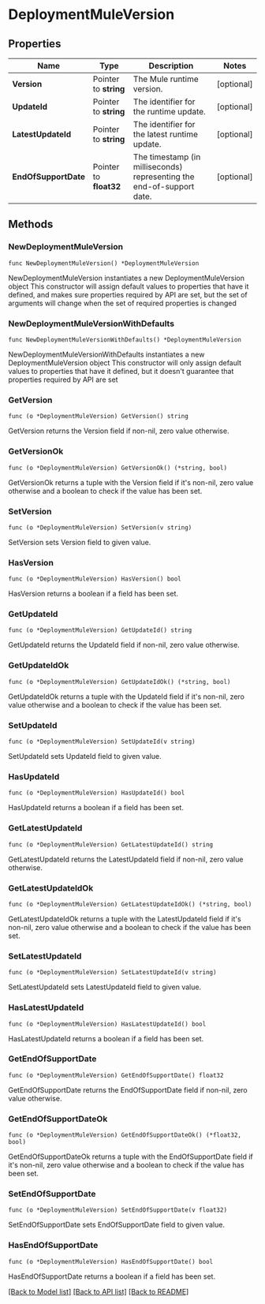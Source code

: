 # DeploymentMuleVersion

## Properties

Name | Type | Description | Notes
------------ | ------------- | ------------- | -------------
**Version** | Pointer to **string** | The Mule runtime version. | [optional] 
**UpdateId** | Pointer to **string** | The identifier for the runtime update. | [optional] 
**LatestUpdateId** | Pointer to **string** | The identifier for the latest runtime update. | [optional] 
**EndOfSupportDate** | Pointer to **float32** | The timestamp (in milliseconds) representing the end-of-support date. | [optional] 

## Methods

### NewDeploymentMuleVersion

`func NewDeploymentMuleVersion() *DeploymentMuleVersion`

NewDeploymentMuleVersion instantiates a new DeploymentMuleVersion object
This constructor will assign default values to properties that have it defined,
and makes sure properties required by API are set, but the set of arguments
will change when the set of required properties is changed

### NewDeploymentMuleVersionWithDefaults

`func NewDeploymentMuleVersionWithDefaults() *DeploymentMuleVersion`

NewDeploymentMuleVersionWithDefaults instantiates a new DeploymentMuleVersion object
This constructor will only assign default values to properties that have it defined,
but it doesn't guarantee that properties required by API are set

### GetVersion

`func (o *DeploymentMuleVersion) GetVersion() string`

GetVersion returns the Version field if non-nil, zero value otherwise.

### GetVersionOk

`func (o *DeploymentMuleVersion) GetVersionOk() (*string, bool)`

GetVersionOk returns a tuple with the Version field if it's non-nil, zero value otherwise
and a boolean to check if the value has been set.

### SetVersion

`func (o *DeploymentMuleVersion) SetVersion(v string)`

SetVersion sets Version field to given value.

### HasVersion

`func (o *DeploymentMuleVersion) HasVersion() bool`

HasVersion returns a boolean if a field has been set.

### GetUpdateId

`func (o *DeploymentMuleVersion) GetUpdateId() string`

GetUpdateId returns the UpdateId field if non-nil, zero value otherwise.

### GetUpdateIdOk

`func (o *DeploymentMuleVersion) GetUpdateIdOk() (*string, bool)`

GetUpdateIdOk returns a tuple with the UpdateId field if it's non-nil, zero value otherwise
and a boolean to check if the value has been set.

### SetUpdateId

`func (o *DeploymentMuleVersion) SetUpdateId(v string)`

SetUpdateId sets UpdateId field to given value.

### HasUpdateId

`func (o *DeploymentMuleVersion) HasUpdateId() bool`

HasUpdateId returns a boolean if a field has been set.

### GetLatestUpdateId

`func (o *DeploymentMuleVersion) GetLatestUpdateId() string`

GetLatestUpdateId returns the LatestUpdateId field if non-nil, zero value otherwise.

### GetLatestUpdateIdOk

`func (o *DeploymentMuleVersion) GetLatestUpdateIdOk() (*string, bool)`

GetLatestUpdateIdOk returns a tuple with the LatestUpdateId field if it's non-nil, zero value otherwise
and a boolean to check if the value has been set.

### SetLatestUpdateId

`func (o *DeploymentMuleVersion) SetLatestUpdateId(v string)`

SetLatestUpdateId sets LatestUpdateId field to given value.

### HasLatestUpdateId

`func (o *DeploymentMuleVersion) HasLatestUpdateId() bool`

HasLatestUpdateId returns a boolean if a field has been set.

### GetEndOfSupportDate

`func (o *DeploymentMuleVersion) GetEndOfSupportDate() float32`

GetEndOfSupportDate returns the EndOfSupportDate field if non-nil, zero value otherwise.

### GetEndOfSupportDateOk

`func (o *DeploymentMuleVersion) GetEndOfSupportDateOk() (*float32, bool)`

GetEndOfSupportDateOk returns a tuple with the EndOfSupportDate field if it's non-nil, zero value otherwise
and a boolean to check if the value has been set.

### SetEndOfSupportDate

`func (o *DeploymentMuleVersion) SetEndOfSupportDate(v float32)`

SetEndOfSupportDate sets EndOfSupportDate field to given value.

### HasEndOfSupportDate

`func (o *DeploymentMuleVersion) HasEndOfSupportDate() bool`

HasEndOfSupportDate returns a boolean if a field has been set.


[[Back to Model list]](../README.md#documentation-for-models) [[Back to API list]](../README.md#documentation-for-api-endpoints) [[Back to README]](../README.md)


